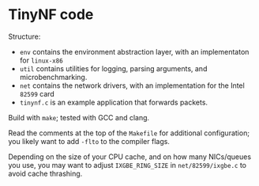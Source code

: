 # TinyNF code

Structure:
- `env` contains the environment abstraction layer, with an implementaton for `linux-x86`
- `util` contains utilities for logging, parsing arguments, and microbenchmarking.
- `net` contains the network drivers, with an implementation for the Intel `82599` card
- `tinynf.c` is an example application that forwards packets.

Build with `make`; tested with GCC and clang.

Read the comments at the top of the `Makefile` for additional configuration; you likely want to add `-flto` to the compiler flags.

Depending on the size of your CPU cache, and on how many NICs/queues you use, you may want to adjust `IXGBE_RING_SIZE` in `net/82599/ixgbe.c` to avoid cache thrashing.
